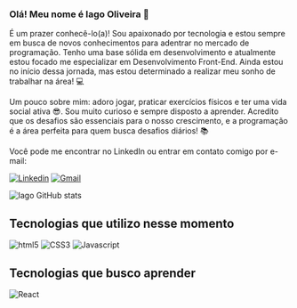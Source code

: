 ### Olá! Meu nome é Iago Oliveira 👋
É um prazer conhecê-lo(a)! Sou apaixonado por tecnologia e estou sempre em busca de novos conhecimentos para adentrar no mercado de programação. Tenho uma base sólida em desenvolvimento e atualmente estou focado me especializar em Desenvolvimento Front-End. Ainda estou no início dessa jornada, mas estou determinado a realizar meu sonho de trabalhar na área! 💻

Um pouco sobre mim: adoro jogar, praticar exercícios físicos e ter uma vida social ativa 😎. Sou muito curioso e sempre disposto a aprender. Acredito que os desafios são essenciais para o nosso crescimento, e a programação é a área perfeita para quem busca desafios diários! 📚

Você pode me encontrar no LinkedIn ou entrar em contato comigo por e-mail:
<br>

[![Linkedin](https://img.shields.io/badge/LinkedIn-0077B5?style=for-the-badge&logo=linkedin&logoColor=white)](https://www.linkedin.com/in/iago-oliveira-fonseca/)
[![Gmail](https://img.shields.io/badge/Gmail-D14836?style=for-the-badge&logo=gmail&logoColor=white)](https://mail.google.com/mail/u/0/#inbox?compose=GTvVlcSKkVdGVjtfNPHwsbJXDCwkkWfmQNWsbVhhkDSTrxPKVxxlgLCHwrKThFmxXQFBzxCjGFBzl)



![Iago GitHub stats](https://github-readme-stats.vercel.app/api?username=IagoOliveira&show_icons=true&theme=dracula)

## Tecnologias que utilizo nesse momento

<div style="display: inline-block">
<img alt="html5" src="https://img.shields.io/badge/HTML5-E34F26?style=for-the-badge&logo=html5&logoColor=white">
<img alt="CSS3" src="https://img.shields.io/badge/CSS3-1572B6?style=for-the-badge&logo=css3&logoColor=white">
<img alt="Javascript" src="https://img.shields.io/badge/JavaScript-F7DF1E?style=for-the-badge&logo=javascript&logoColor=black">
</div>
</br>

## Tecnologias que busco aprender
<img alt="React" src="https://img.shields.io/badge/React-20232A?style=for-the-badge&logo=react&logoColor=61DAFB">
